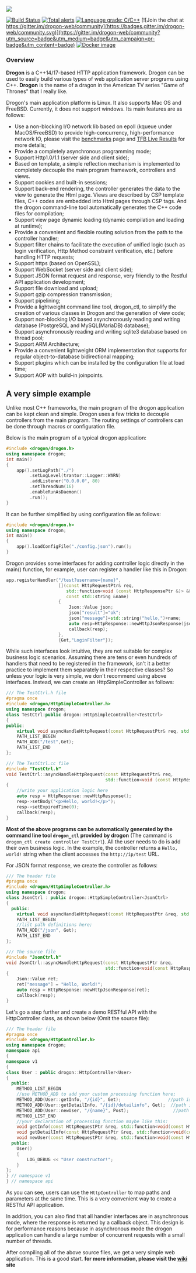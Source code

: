 ![](https://github.com/an-tao/drogon/wiki/images/drogon-white.jpg)

[![Build Status](https://travis-ci.com/an-tao/drogon.svg?branch=master)](https://travis-ci.com/an-tao/drogon)
[![Total alerts](https://img.shields.io/lgtm/alerts/g/an-tao/drogon.svg?logo=lgtm&logoWidth=18)](https://lgtm.com/projects/g/an-tao/drogon/alerts/)
[![Language grade: C/C++](https://img.shields.io/lgtm/grade/cpp/g/an-tao/drogon.svg?logo=lgtm&logoWidth=18)](https://lgtm.com/projects/g/an-tao/drogon/context:cpp) 
[![Join the chat at https://gitter.im/drogon-web/community](https://badges.gitter.im/drogon-web/community.svg)](https://gitter.im/drogon-web/community?utm_source=badge&utm_medium=badge&utm_campaign=pr-badge&utm_content=badge)
[![Docker image](https://img.shields.io/badge/Docker-image-blue.svg)](https://cloud.docker.com/u/drogonframework/repository/docker/drogonframework/drogon)

### Overview
**Drogon** is a C++14/17-based HTTP application framework. Drogon can be used to easily build various types of web application server programs using C++. **Drogon** is the name of a dragon in the American TV series "Game of Thrones" that I really like. 

Drogon's main application platform is Linux. It also supports Mac OS and FreeBSD. Currently, it does not support windows. Its main features are as follows:

* Use a non-blocking I/O network lib based on epoll (kqueue under MacOS/FreeBSD) to provide high-concurrency, high-performance network IO, please visit the [benchmarks](https://github.com/an-tao/drogon/wiki/13-Benchmarks) page and [TFB Live Results](https://tfb-status.techempower.com/) for more details;
* Provide a completely asynchronous programming mode;
* Support Http1.0/1.1 (server side and client side);
* Based on template, a simple reflection mechanism is implemented to completely decouple the main program framework, controllers and views.
* Support cookies and built-in sessions;
* Support back-end rendering, the controller generates the data to the view to generate the Html page. Views are described by CSP template files, C++ codes are embedded into Html pages through CSP tags. And the drogon command-line tool automatically generates the C++ code files for compilation;
* Support view page dynamic loading (dynamic compilation and loading at runtime);
* Provide a convenient and flexible routing solution from the path to the controller handler;
* Support filter chains to facilitate the execution of unified logic (such as login verification, Http Method constraint verification, etc.) before handling HTTP requests;
* Support https (based on OpenSSL);
* Support WebSocket (server side and client side);
* Support JSON format request and response, very friendly to the Restful API application development;
* Support file download and upload;
* Support gzip compression transmission;
* Support pipelining;
* Provide a lightweight command line tool, drogon_ctl, to simplify the creation of various classes in Drogon and the generation of view code;
* Support non-blocking I/O based asynchronously reading and writing database (PostgreSQL and MySQL(MariaDB) database);
* Support asynchronously reading and writing sqlite3 database based on thread pool;
* Support ARM Architecture;
* Provide a convenient lightweight ORM implementation that supports for regular object-to-database bidirectional mapping;
* Support plugins which can be installed by the configuration file at load time;
* Support AOP with build-in joinpoints.

## A very simple example

Unlike most C++ frameworks, the main program of the drogon application can be kept clean and simple. Drogon uses a few tricks to decouple controllers from the main program. The routing settings of controllers can be done through macros or configuration file.

Below is the main program of a typical drogon application:

```c++
#include <drogon/drogon.h>
using namespace drogon;
int main()
{
    app().setLogPath("./")
         .setLogLevel(trantor::Logger::WARN)
         .addListener("0.0.0.0", 80)
         .setThreadNum(16)
         .enableRunAsDaemon()
         .run();
}
```

It can be further simplified by using configuration file as follows:

```c++
#include <drogon/drogon.h>
using namespace drogon;
int main()
{
    app().loadConfigFile("./config.json").run();
}
```

Drogon provides some interfaces for adding controller logic directly in the main() function, for example, user can register a handler like this in Drogon:

```c++
app.registerHandler("/test?username={name}",
                    [](const HttpRequestPtr& req,
                       std::function<void (const HttpResponsePtr &)> &&callback,
                       const std::string &name)
                    {
                        Json::Value json;
                        json["result"]="ok";
                        json["message"]=std::string("hello,")+name;
                        auto resp=HttpResponse::newHttpJsonResponse(json);
                        callback(resp);
                    },
                    {Get,"LoginFilter"});
```
                                                              
While such interfaces look intuitive, they are not suitable for complex business logic scenarios. Assuming there are tens or even hundreds of handlers that need to be registered in the framework, isn't it a better practice to implement them separately in their respective classes? So unless your logic is very simple, we don't recommend using above interfaces. Instead, we can create an HttpSimpleController as follows:

```c++
/// The TestCtrl.h file
#pragma once
#include <drogon/HttpSimpleController.h>
using namespace drogon;
class TestCtrl:public drogon::HttpSimpleController<TestCtrl>
{
public:
    virtual void asyncHandleHttpRequest(const HttpRequestPtr& req, std::function<void (const HttpResponsePtr &)> &&callback) override;
    PATH_LIST_BEGIN
    PATH_ADD("/test",Get);
    PATH_LIST_END
};

/// The TestCtrl.cc file
#include "TestCtrl.h"
void TestCtrl::asyncHandleHttpRequest(const HttpRequestPtr& req,
                                      std::function<void (const HttpResponsePtr &)> &&callback)
{
    //write your application logic here
    auto resp = HttpResponse::newHttpResponse();
    resp->setBody("<p>Hello, world!</p>");
    resp->setExpiredTime(0);
    callback(resp);
}
```

**Most of the above programs can be automatically generated by the command line tool `drogon_ctl` provided by drogon** (The cammand is `drogon_ctl create controller TestCtrl`). All the user needs to do is add their own business logic. In the example, the controller returns a `Hello, world!` string when the client accesses the `http://ip/test` URL.

For JSON format response, we create the controller as follows:

```c++
/// The header file
#pragma once
#include <drogon/HttpSimpleController.h>
using namespace drogon;
class JsonCtrl : public drogon::HttpSimpleController<JsonCtrl>
{
  public:
    virtual void asyncHandleHttpRequest(const HttpRequestPtr &req, std::function<void(const HttpResponsePtr &)> &&callback) override;
    PATH_LIST_BEGIN
    //list path definitions here;
    PATH_ADD("/json", Get);
    PATH_LIST_END
};

/// The source file
#include "JsonCtrl.h"
void JsonCtrl::asyncHandleHttpRequest(const HttpRequestPtr &req,
                                      std::function<void(const HttpResponsePtr &)> &&callback)
{
    Json::Value ret;
    ret["message"] = "Hello, World!";
    auto resp = HttpResponse::newHttpJsonResponse(ret);
    callback(resp);
}
```

Let's go a step further and create a demo RESTful API with the HttpController class, as shown below (Omit the source file):

```c++
/// The header file
#pragma once
#include <drogon/HttpController.h>
using namespace drogon;
namespace api
{
namespace v1
{
class User : public drogon::HttpController<User>
{
  public:
    METHOD_LIST_BEGIN
    //use METHOD_ADD to add your custom processing function here;
    METHOD_ADD(User::getInfo, "/{id}", Get);                  //path is /api/v1/User/{arg1}
    METHOD_ADD(User::getDetailInfo, "/{id}/detailinfo", Get);  //path is /api/v1/User/{arg1}/detailinfo
    METHOD_ADD(User::newUser, "/{name}", Post);                 //path is /api/v1/User/{arg1}
    METHOD_LIST_END
    //your declaration of processing function maybe like this:
    void getInfo(const HttpRequestPtr &req, std::function<void(const HttpResponsePtr &)> &&callback, int userId) const;
    void getDetailInfo(const HttpRequestPtr &req, std::function<void(const HttpResponsePtr &)> &&callback, int userId) const;
    void newUser(const HttpRequestPtr &req, std::function<void(const HttpResponsePtr &)> &&callback, std::string &&userName);
  public:
    User()
    {
        LOG_DEBUG << "User constructor!";
    }
};
} // namespace v1
} // namespace api
```

As you can see, users can use the `HttpController` to map paths and parameters at the same time. This is a very convenient way to create a RESTful API application. 

In addition, you can also find that all handler interfaces are in asynchronous mode, where the response is returned by a callback object. This design is for performance reasons because in asynchronous mode the drogon application can handle a large number of concurrent requests with a small number of threads.

After compiling all of the above source files, we get a very simple web application. This is a good start. **for more information, please visit the [wiki](https://github.com/an-tao/drogon/wiki/01-Overview) site**
